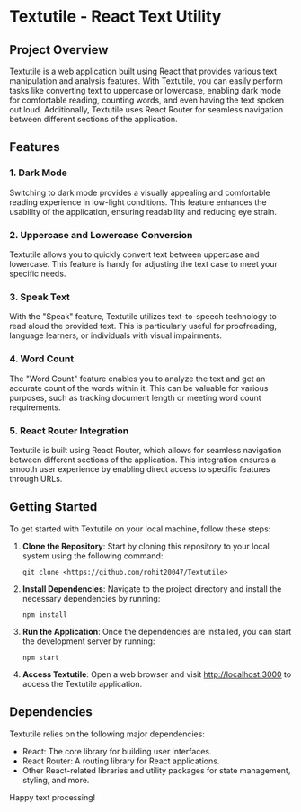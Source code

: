 # Textutile - React Text Utility

## Project Overview

Textutile is a web application built using React that provides various text manipulation and analysis features. With Textutile, you can easily perform tasks like converting text to uppercase or lowercase, enabling dark mode for comfortable reading, counting words, and even having the text spoken out loud. Additionally, Textutile uses React Router for seamless navigation between different sections of the application.

## Features

### 1. Dark Mode

Switching to dark mode provides a visually appealing and comfortable reading experience in low-light conditions. This feature enhances the usability of the application, ensuring readability and reducing eye strain.

### 2. Uppercase and Lowercase Conversion

Textutile allows you to quickly convert text between uppercase and lowercase. This feature is handy for adjusting the text case to meet your specific needs.

### 3. Speak Text

With the "Speak" feature, Textutile utilizes text-to-speech technology to read aloud the provided text. This is particularly useful for proofreading, language learners, or individuals with visual impairments.

### 4. Word Count

The "Word Count" feature enables you to analyze the text and get an accurate count of the words within it. This can be valuable for various purposes, such as tracking document length or meeting word count requirements.

### 5. React Router Integration

Textutile is built using React Router, which allows for seamless navigation between different sections of the application. This integration ensures a smooth user experience by enabling direct access to specific features through URLs.

## Getting Started

To get started with Textutile on your local machine, follow these steps:

1. **Clone the Repository**: Start by cloning this repository to your local system using the following command:

   ```
   git clone <https://github.com/rohit20047/Textutile>
   ```

2. **Install Dependencies**: Navigate to the project directory and install the necessary dependencies by running:

   ```
   npm install
   ```

3. **Run the Application**: Once the dependencies are installed, you can start the development server by running:

   ```
   npm start
   ```

4. **Access Textutile**: Open a web browser and visit [http://localhost:3000](http://localhost:3000) to access the Textutile application.

## Dependencies

Textutile relies on the following major dependencies:

- React: The core library for building user interfaces.
- React Router: A routing library for React applications.
- Other React-related libraries and utility packages for state management, styling, and more.

Happy text processing!
